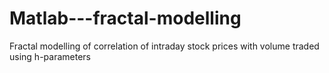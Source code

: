 Matlab---fractal-modelling
==========================

Fractal modelling of correlation of intraday stock prices with volume traded using h-parameters

